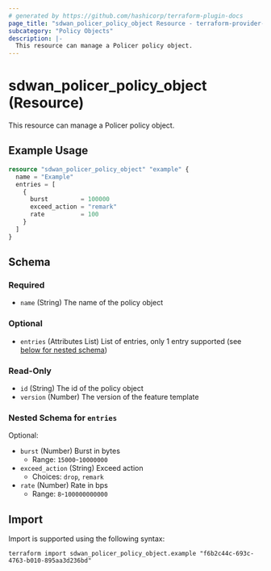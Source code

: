 ```yaml
---
# generated by https://github.com/hashicorp/terraform-plugin-docs
page_title: "sdwan_policer_policy_object Resource - terraform-provider-sdwan"
subcategory: "Policy Objects"
description: |-
  This resource can manage a Policer policy object.
---
```


# sdwan_policer_policy_object (Resource)

This resource can manage a Policer policy object.

## Example Usage

```terraform
resource "sdwan_policer_policy_object" "example" {
  name = "Example"
  entries = [
    {
      burst         = 100000
      exceed_action = "remark"
      rate          = 100
    }
  ]
}
```

<!-- schema generated by tfplugindocs -->
## Schema

### Required

- `name` (String) The name of the policy object

### Optional

- `entries` (Attributes List) List of entries, only 1 entry supported (see [below for nested schema](#nestedatt--entries))

### Read-Only

- `id` (String) The id of the policy object
- `version` (Number) The version of the feature template

<a id="nestedatt--entries"></a>
### Nested Schema for `entries`

Optional:

- `burst` (Number) Burst in bytes
  - Range: `15000`-`10000000`
- `exceed_action` (String) Exceed action
  - Choices: `drop`, `remark`
- `rate` (Number) Rate in bps
  - Range: `8`-`100000000000`

## Import

Import is supported using the following syntax:

```shell
terraform import sdwan_policer_policy_object.example "f6b2c44c-693c-4763-b010-895aa3d236bd"
```
